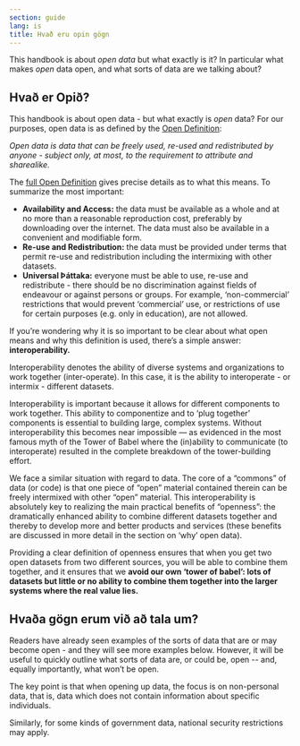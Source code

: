 ```yaml
---
section: guide
lang: is
title: Hvað eru opin gögn
---
```


This handbook is about *open data* but what exactly is it? In particular what makes *open* data open, and what sorts of data are we talking about?

## Hvað er Opið?

This handbook is about open data - but what exactly is *open* data? For our purposes, open data is as defined by the [Open Definition](http://opendefinition.org/):

*Open data is data that can be freely used, re-used and redistributed by anyone - subject only, at most, to the requirement to attribute and sharealike.*

The [full Open Definition](http://opendefinition.org/okd/) gives precise details as to what this means. To summarize the most important:

-   **Availability and Access:** the data must be available as a whole and at no more than a reasonable reproduction cost, preferably by downloading over the internet. The data must also be available in a convenient and modifiable form.
-   **Re-use and Redistribution:** the data must be provided under terms that permit re-use and redistribution including the intermixing with other datasets.
-   **Universal Þáttaka:** everyone must be able to use, re-use and redistribute - there should be no discrimination against fields of endeavour or against persons or groups. For example, ‘non-commercial’ restrictions that would prevent ‘commercial’ use, or restrictions of use for certain purposes (e.g. only in education), are not allowed.

If you’re wondering why it is so important to be clear about what open means and why this definition is used, there’s a simple answer: **interoperability.**

Interoperability denotes the ability of diverse systems and organizations to work together (inter-operate). In this case, it is the ability to interoperate - or intermix - different datasets.

Interoperability is important because it allows for different components to work together. This ability to componentize and to ‘plug together’ components is essential to building large, complex systems. Without interoperability this becomes near impossible — as evidenced in the most famous myth of the Tower of Babel where the (in)ability to communicate (to interoperate) resulted in the complete breakdown of the tower-building effort.

We face a similar situation with regard to data. The core of a “commons” of data (or code) is that one piece of “open” material contained therein can be freely intermixed with other “open” material. This interoperability is absolutely key to realizing the main practical benefits of “openness”: the dramatically enhanced ability to combine different datasets together and thereby to develop more and better products and services (these benefits are discussed in more detail in the section on ‘why’ open data).

Providing a clear definition of openness ensures that when you get two open datasets from two different sources, you will be able to combine them together, and it ensures that we **avoid our own ‘tower of babel’: lots of datasets but little or no ability to combine them together into the larger systems where the real value lies.**

## Hvaða gögn erum við að tala um?

Readers have already seen examples of the sorts of data that are or may become open - and they will see more examples below. However, it will be useful to quickly outline what sorts of data are, or could be, open -- and, equally importantly, what won’t be open.

The key point is that when opening up data, the focus is on non-personal data, that is, data which does not contain information about specific individuals.

Similarly, for some kinds of government data, national security restrictions may apply.